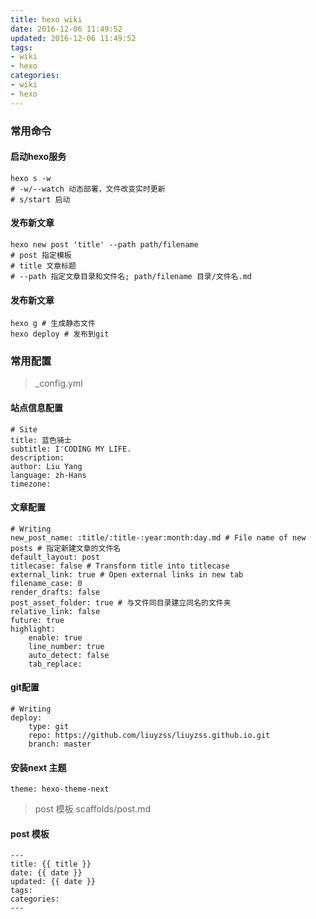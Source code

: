 ```yaml
---
title: hexo wiki
date: 2016-12-06 11:49:52
updated: 2016-12-06 11:49:52
tags: 
- wiki 
- hexo
categories:
- wiki 
- hexo
---
```


### 常用命令

#### 启动hexo服务
```
hexo s -w
# -w/--watch 动态部署，文件改变实时更新
# s/start 启动
```

#### 发布新文章
```
hexo new post 'title' --path path/filename
# post 指定模板
# title 文章标题
# --path 指定文章目录和文件名; path/filename 目录/文件名.md
```

#### 发布新文章
```
hexo g # 生成静态文件
hexo deploy # 发布到git
```
### 常用配置

> _config.yml

#### 站点信息配置
```
# Site
title: 蓝色骑士
subtitle: I'CODING MY LIFE.
description:
author: Liu Yang
language: zh-Hans
timezone: 
```

#### 文章配置
```
# Writing
new_post_name: :title/:title-:year:month:day.md # File name of new posts # 指定新建文章的文件名
default_layout: post
titlecase: false # Transform title into titlecase
external_link: true # Open external links in new tab
filename_case: 0
render_drafts: false
post_asset_folder: true # 与文件同目录建立同名的文件夹
relative_link: false
future: true
highlight:
    enable: true
    line_number: true
    auto_detect: false
    tab_replace:
```

#### git配置
```
# Writing
deploy:
    type: git
    repo: https://github.com/liuyzss/liuyzss.github.io.git
    branch: master
```

#### 安装next  主题
```
theme: hexo-theme-next
```

> post 模板 scaffolds/post.md

#### post 模板
```
---
title: {{ title }}
date: {{ date }}
updated: {{ date }}
tags:
categories:
---
```
